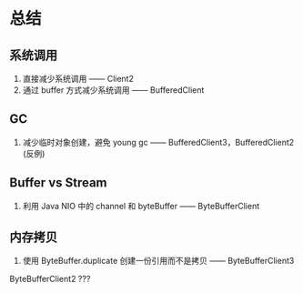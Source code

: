 # 总结
## 系统调用
1. 直接减少系统调用 —— Client2
2. 通过 buffer 方式减少系统调用 —— BufferedClient

## GC
1. 减少临时对象创建，避免 young gc —— BufferedClient3，BufferedClient2 (反例)

## Buffer vs Stream
1. 利用 Java NIO 中的 channel 和 byteBuffer —— ByteBufferClient

## 内存拷贝
1. 使用 ByteBuffer.duplicate 创建一份引用而不是拷贝 —— ByteBufferClient3


ByteBufferClient2 ???